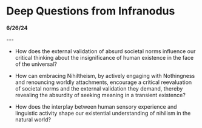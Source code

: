 # Deep Questions from Infranodus

**6/26/24**

\---

- How does the external validation of absurd societal norms influence our critical thinking about the insignificance of human existence in the face of the universal?

  

- How can embracing Nihiltheism, by actively engaging with Nothingness and renouncing worldly attachments, encourage a critical reevaluation of societal norms and the external validation they demand, thereby revealing the absurdity of seeking meaning in a transient existence?
- How does the interplay between human sensory experience and linguistic activity shape our existential understanding of nihilism in the natural world?